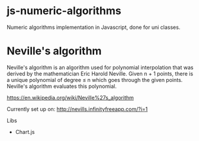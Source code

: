 # js-numeric-algorithms
Numeric algorithms implementation in Javascript, done for uni classes.

# Neville's algorithm
Neville's algorithm is an algorithm used for polynomial interpolation that was derived by the mathematician Eric Harold Neville. Given n + 1 points, there is a unique polynomial of degree ≤ n which goes through the given points. Neville's algorithm evaluates this polynomial.

https://en.wikipedia.org/wiki/Neville%27s_algorithm

Currently set up on:
http://nevills.infinityfreeapp.com/?i=1

Libs
- Chart.js

